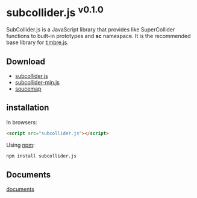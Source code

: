 # subcollider.js <sup>v0.1.0</sup>

SubCollider.js is a JavaScript library that provides like SuperCollider functions to built-in prototypes and **sc** namespace. It is the recommended base library for [timbre.js](http://mohayonao.github.io/timbre.js/).

## Download

* [subcollider.js](https://raw.github.com/mohayonao/subcollider.js/master/builds/subcollider.js)
* [subcollider-min.js](https://raw.github.com/mohayonao/subcollider.js/master/builds/subcollider-min.js)
* [soucemap](https://raw.github.com/mohayonao/subcollider.js/master/builds/subcollider-min.map)

## installation

In browsers:

```html
<script src="subcollider.js"></script>
```

Using [npm](http://npmjs.org/):

```bash
npm install subcollider.js
```

## Documents

[documents](http://mohayonao.github.com/subcollider.js/docs/)
